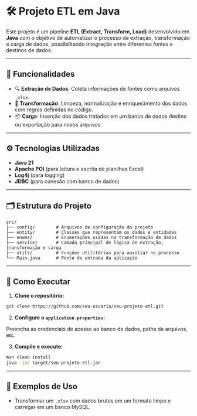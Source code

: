 # 🛠️ Projeto ETL em Java

Este projeto é um pipeline **ETL (Extract, Transform, Load)** desenvolvido em **Java** com o objetivo de automatizar o processo de extração, transformação e carga de dados, possibilitando integração entre diferentes fontes e destinos de dados.

---

## 📌 Funcionalidades

* 🔍 **Extração de Dados**: Coleta informações de fontes como arquivos `.xlsx`.
* 🔧 **Transformação**: Limpeza, normalização e enriquecimento dos dados com regras definidas no código.
* 📦 **Carga**: Inserção dos dados tratados em um banco de dados destino ou exportação para novos arquivos.

---

## ⚙️ Tecnologias Utilizadas

* **Java 21**
* **Apache POI** (para leitura e escrita de planilhas Excel)
* **Log4j** (para logging)
* **JDBC** (para conexão com banco de dados)

---

## 🗂️ Estrutura do Projeto

```
src/
├── config/        # Arquivos de configuração do projeto
├── entity/        # Classes que representam os dados e entidades
├── enums/         # Enumerações usadas na transformação de dados
├── service/       # Camada principal de lógica de extração, transformação e carga
├── utils/         # Funções utilitárias para auxiliar no processo
└── Main.java      # Ponto de entrada da aplicação
```

---

## 🚀 Como Executar

1. **Clone o repositório:**

```bash
git clone https://github.com/seu-usuario/seu-projeto-etl.git
```

2. **Configure o `application.properties`:**

Preencha as credenciais de acesso ao banco de dados, paths de arquivos, etc.

3. **Compile e execute:**

```bash
mvn clean install
java -jar target/seu-projeto-etl.jar
```

---

## 📝 Exemplos de Uso

* Transformar um `.xlsx` com dados brutos em um formato limpo e carregar em um banco MySQL.
